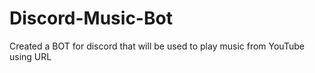 # Discord-Music-Bot
Created a BOT for discord that will be used to play music from YouTube using URL
